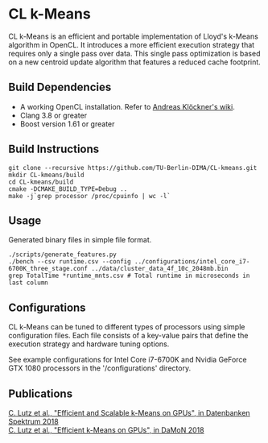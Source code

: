 # CL k-Means

CL k-Means is an efficient and portable implementation of Lloyd's k-Means
algorithm in OpenCL. It introduces a more efficient execution strategy that
requires only a single pass over data. This single pass optimization is based
on a new centroid update algorithm that features a reduced cache footprint.

## Build Dependencies

- A working OpenCL installation. Refer to [Andreas Klöckner's wiki](https://wiki.tiker.net/OpenCLHowTo).
- Clang 3.8 or greater
- Boost version 1.61 or greater

## Build Instructions

```
git clone --recursive https://github.com/TU-Berlin-DIMA/CL-kmeans.git
mkdir CL-kmeans/build
cd CL-kmeans/build
cmake -DCMAKE_BUILD_TYPE=Debug ..
make -j`grep processor /proc/cpuinfo | wc -l`
```

## Usage

Generated binary files in simple file format.

```
./scripts/generate_features.py
./bench --csv runtime.csv --config ../configurations/intel_core_i7-6700K_three_stage.conf ../data/cluster_data_4f_10c_2048mb.bin
grep TotalTime *runtime_mnts.csv # Total runtime in microseconds in last column
```

## Configurations

CL k-Means can be tuned to different types of processors using simple
configuration files. Each file consists of a key-value pairs that define the
execution strategy and hardware tuning options.

See example configurations for Intel Core i7-6700K and Nvidia GeForce GTX 1080
processors in the '/configurations' directory.

## Publications

[C. Lutz et al., "Efficient and Scalable k-Means on GPUs", in Datenbanken Spektrum 2018](https://doi.org/10.1007/s13222-018-0293-x)  
[C. Lutz et al., "Efficient k-Means on GPUs", in DaMoN 2018](http://doi.acm.org/10.1145/3211922.3211925)
